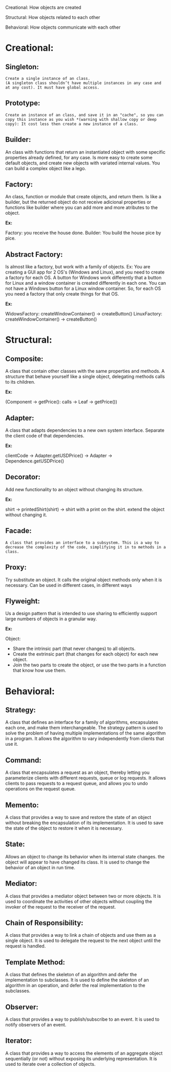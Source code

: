 Creational: How objects are created

Structural: How objects related to each other

Behavioral: How objects communicate with each other

# Creational:

   ## Singleton:

	Create a single instance of an class. 
	(A singleton class shouldn’t have multiple instances in any case and at any cost). It must have global access.
	
   ## Prototype:

	Create an instance of an class, and save it in an "cache", so you can copy this instance as you wish *(warning with shallow copy or deep copy): It cost less then create a new instance of a class.

   ## Builder:

   An class with functions that return an instantiated object with some specific properties already defined, for any case. Is more easy to create some default objects, and create new objects with variated internal values. You can build a complex object like a lego.

   ## Factory:

   An class, function or module that create objects, and return them. Is like a builder, but the returned object do not receive adicional properties or functions like builder where you can add more and more atributes to the object.

   **Ex:**
   
   Factory: you receive the house done.
   Builder: You build the house pice by pice.
	
   ## Abstract Factory:

   Is almost like a factory, but work with a family of objects.
   Ex: You are creating a GUI app for 2 OS's (Windows and Linux), and you need to create a factory for each OS. A button for Windows work differently that a button for Linux and a window container is created differently in each one.
   You can not have a Windows button for a Linux window container. So, for each OS you need a factory that only create things for that OS. 
   
   **Ex:**

   WidowsFactory: createWindowContainer() -> createButton() 
   LinuxFactory: createWindowContainer() -> createButton() 

# Structural:

   ## Composite:

   A class that contain other classes with the same properties and methods. A structure that behave yourself like a single object, delegating methods calls
   to its children. 
   
   **Ex:**

   (Component -> getPrice(): calls -> Leaf -> getPrice())

   ## Adapter:

   A class that adapts dependencies to a new own system interface. Separate the client code of that dependencies.

   **Ex:**

   clientCode -> Adapter.getUSDPrice() -> Adapter -> Dependence.getUSDPrice()

   ## Decorator:

   Add new functionality to an object without changing its structure.
   
   **Ex:**

   shirt -> printedShirt(shirt) -> shirt with a print on the shirt. extend the object without changing it.

   ## Facade:

	A class that provides an interface to a subsystem. This is a way to decrease the complexity of the code, simplifying it in to methods in a class.

   ## Proxy:

   Try substitute an object. It calls the original object methods only when it is necessary. Can be used in different cases, in different ways

   ## Flyweight:

   Us a design pattern that is intended to use sharing to efficiently support large numbers of objects in a granular way.

   **Ex:**

   Object:
   - Share the intrinsic part (that never changes) to all objects.
   - Create the extrinsic part (that changes for each object) for each new object.
   - Join the two parts to create the object, or use the two parts in a function that know how use them.

# Behavioral:

   ## Strategy:

   A class that defines an interface for a family of algorithms, encapsulates each one, and make them interchangeable. The strategy pattern is used to solve the problem of having multiple implementations of the same algorithm in a program. It allows the algorithm to vary independently from clients that use it.

   ## Command:

   A class that encapsulates a request as an object, thereby letting you parameterize clients with different requests, queue or log requests. It allows clients to pass requests to a request queue, and allows you to undo operations on the request queue.

   ## Memento:

   A class that provides a way to save and restore the state of an object without breaking the encapsulation of its implementation. It is used to save the state of the object to restore it when it is necessary. 

   ## State:

   Allows an object to change its behavior when its internal state changes. the object will appear to have changed its class. It is used to change the behavior of an object in run time.

   ## Mediator:

   A class that provides a mediator object between two or more objects. It is used to coordinate the activities of other objects without coupling the invoker of the request to the receiver of the request.

   ## Chain of Responsibility:

   A class that provides a way to link a chain of objects and use them as a single object. It is used to delegate the request to the next object until the request is handled.

   ## Template Method:

   A class that defines the skeleton of an algorithm and defer the implementation to subclasses. It is used to define the skeleton of an algorithm in an operation, and defer the real implementation to the subclasses.


   ## Observer:

   A class that provides a way to publish/subscribe to an event. It is used to notify observers of an event. 

   ## Iterator:

   A class that provides a way to access the elements of an aggregate object sequentially (or not) without exposing its underlying representation. It is used to iterate over a collection of objects.   